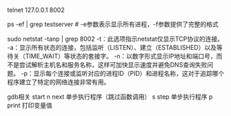
telnet 127.0.0.1 8002

ps -ef | grep testserver    # -e参数表示显示所有进程，-f参数提供了完整的格式

sudo netstat -tanp | grep 8002
    -t：此选项指示netstat仅显示TCP协议的连接。
    -a：显示所有状态的连接，包括监听（LISTEN）、建立（ESTABLISHED）以及等待关（TIME_WAIT）等状态的套接字。
    -n：以数字形式显示IP地址和端口号，而不是尝试解析主机名和服务名称，这样可加快显示速度并避免DNS查询失败问题。
    -p：显示每个连接或监听对应的进程ID（PID）和进程名称，这对于追踪哪个程序建立了特定的网络连接非常有用。

gdb相关
    start
    n       next  单步执行程序（跳过函数调用）
    s       step  单步执行程序
    p       print 打印变量值





